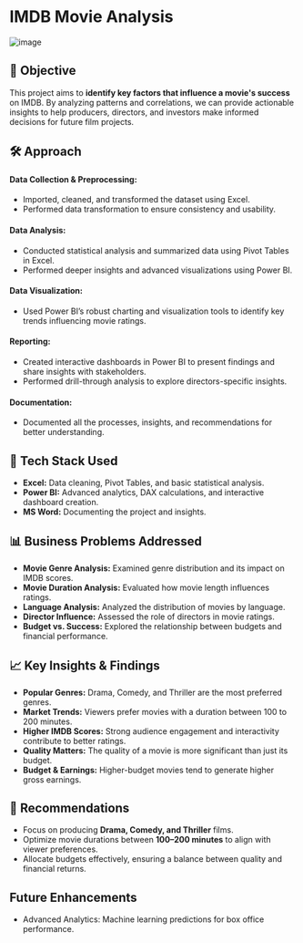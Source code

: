 # IMDB Movie Analysis
![image](https://github.com/user-attachments/assets/df195573-cbe0-4f39-b059-4caa9aadcd3b)

## 📌 Objective
This project aims to **identify key factors that influence a movie's success** on IMDB. By analyzing patterns and correlations, we can provide actionable insights to help producers, directors, and investors make informed decisions for future film projects.

## 🛠️ Approach

#### **Data Collection & Preprocessing:**  
 - Imported, cleaned, and transformed the dataset using Excel.
 - Performed data transformation to ensure consistency and usability.
#### **Data Analysis:**  
 - Conducted statistical analysis and summarized data using Pivot Tables in Excel.  
 - Performed deeper insights and advanced visualizations using Power BI.  
#### **Data Visualization:**  
 - Used Power BI’s robust charting and visualization tools to identify key trends influencing movie ratings.  
#### **Reporting:**  
 - Created interactive dashboards in Power BI to present findings and share insights with stakeholders.
 - Performed drill-through analysis to explore directors-specific insights.
#### **Documentation:**
 - Documented all the processes, insights, and recommendations for better understanding.

## 🔧 Tech Stack Used  
- **Excel:** Data cleaning, Pivot Tables, and basic statistical analysis.  
- **Power BI:** Advanced analytics, DAX calculations, and interactive dashboard creation.
- **MS Word:** Documenting the project and insights.

## 📊 Business Problems Addressed
- **Movie Genre Analysis:** Examined genre distribution and its impact on IMDB scores.  
- **Movie Duration Analysis:** Evaluated how movie length influences ratings.  
- **Language Analysis:** Analyzed the distribution of movies by language.  
- **Director Influence:** Assessed the role of directors in movie ratings.  
- **Budget vs. Success:** Explored the relationship between budgets and financial performance.  

## 📈 Key Insights & Findings  
- **Popular Genres:** Drama, Comedy, and Thriller are the most preferred genres.  
- **Market Trends:** Viewers prefer movies with a duration between 100 to 200 minutes.  
- **Higher IMDB Scores:** Strong audience engagement and interactivity contribute to better ratings.  
- **Quality Matters:** The quality of a movie is more significant than just its budget.  
- **Budget & Earnings:** Higher-budget movies tend to generate higher gross earnings.  

## 🎯 Recommendations 
- Focus on producing **Drama, Comedy, and Thriller** films.  
- Optimize movie durations between **100–200 minutes** to align with viewer preferences.    
- Allocate budgets effectively, ensuring a balance between quality and financial returns.

## Future Enhancements
- Advanced Analytics: Machine learning predictions for box office performance.

